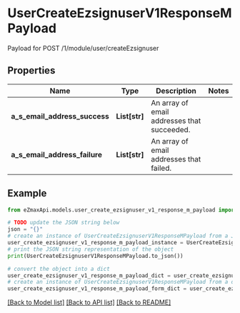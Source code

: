 # UserCreateEzsignuserV1ResponseMPayload

Payload for POST /1/module/user/createEzsignuser

## Properties

Name | Type | Description | Notes
------------ | ------------- | ------------- | -------------
**a_s_email_address_success** | **List[str]** | An array of email addresses that succeeded. | 
**a_s_email_address_failure** | **List[str]** | An array of email addresses that failed. | 

## Example

```python
from eZmaxApi.models.user_create_ezsignuser_v1_response_m_payload import UserCreateEzsignuserV1ResponseMPayload

# TODO update the JSON string below
json = "{}"
# create an instance of UserCreateEzsignuserV1ResponseMPayload from a JSON string
user_create_ezsignuser_v1_response_m_payload_instance = UserCreateEzsignuserV1ResponseMPayload.from_json(json)
# print the JSON string representation of the object
print(UserCreateEzsignuserV1ResponseMPayload.to_json())

# convert the object into a dict
user_create_ezsignuser_v1_response_m_payload_dict = user_create_ezsignuser_v1_response_m_payload_instance.to_dict()
# create an instance of UserCreateEzsignuserV1ResponseMPayload from a dict
user_create_ezsignuser_v1_response_m_payload_form_dict = user_create_ezsignuser_v1_response_m_payload.from_dict(user_create_ezsignuser_v1_response_m_payload_dict)
```
[[Back to Model list]](../README.md#documentation-for-models) [[Back to API list]](../README.md#documentation-for-api-endpoints) [[Back to README]](../README.md)


